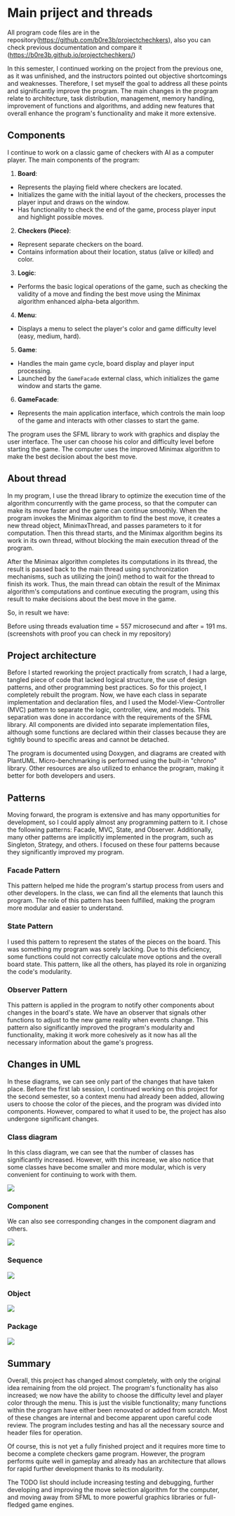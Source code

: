 # Main priject and threads

All program code files are in the repository(https://github.com/b0re3b/projectchechkers), also you can check previous documentation and compare it (https://b0re3b.github.io/projectchechkers/)

In this semester, I continued working on the project from the previous one, as it was unfinished, and the instructors pointed out objective shortcomings and weaknesses. Therefore, I set myself the goal to address all these points and significantly improve the program. The main changes in the program relate to architecture, task distribution, management, memory handling, improvement of functions and algorithms, and adding new features that overall enhance the program's functionality and make it more extensive.

## Components
I continue to work on a classic game of checkers with AI as a computer player. The main components of the program:

1. **Board**:
 - Represents the playing field where checkers are located.
 - Initializes the game with the initial layout of the checkers, processes the player input and draws on the window.
 - Has functionality to check the end of the game, process player input and highlight possible moves.

2. **Checkers (Piece)**:
 - Represent separate checkers on the board.
 - Contains information about their location, status (alive or killed) and color.

3. **Logic**:
 - Performs the basic logical operations of the game, such as checking the validity of a move and finding the best move using the Minimax algorithm enhanced alpha-beta algorithm.

4. **Menu**:
 - Displays a menu to select the player's color and game difficulty level (easy, medium, hard).

5. **Game**:
 - Handles the main game cycle, board display and player input processing.
 - Launched by the `GameFacade` external class, which initializes the game window and starts the game.

6. **GameFacade**:
 - Represents the main application interface, which controls the main loop of the game and interacts with other classes to start the game.

The program uses the SFML library to work with graphics and display the user interface. The user can choose his color and difficulty level before starting the game. The computer uses the improved Minimax algorithm to make the best decision about the best move.
## About thread

In my program, I use the thread library to optimize the execution time of the algorithm concurrently with the game process, so that the computer can make its move faster and the game can continue smoothly. When the program invokes the Minimax algorithm to find the best move, it creates a new thread object, MinimaxThread, and passes parameters to it for computation. Then this thread starts, and the Minimax algorithm begins its work in its own thread, without blocking the main execution thread of the program.

After the Minimax algorithm completes its computations in its thread, the result is passed back to the main thread using synchronization mechanisms, such as utilizing the join() method to wait for the thread to finish its work. Thus, the main thread can obtain the result of the Minimax algorithm's computations and continue executing the program, using this result to make decisions about the best move in the game.

So, in result we have:

Before using threads evaluation time = 557 microsecund and after = 191 ms.(screenshots with proof you can check in my repository)


## Project architecture 

Before I started reworking the project practically from scratch, I had a large, tangled piece of code that lacked logical structure, the use of design patterns, and other programming best practices. So for this project, I completely rebuilt the program. Now, we have each class in separate implementation and declaration files, and I used the Model-View-Controller (MVC) pattern to separate the logic, controller, view, and models. This separation was done in accordance with the requirements of the SFML library. All components are divided into separate implementation files, although some functions are declared within their classes because they are tightly bound to specific areas and cannot be detached.

The program is documented using Doxygen, and diagrams are created with PlantUML. Micro-benchmarking is performed using the built-in "chrono" library. Other resources are also utilized to enhance the program, making it better for both developers and users.


## Patterns 

Moving forward, the program is extensive and has many opportunities for development, so I could apply almost any programming pattern to it. I chose the following patterns: Facade, MVC, State, and Observer. Additionally, many other patterns are implicitly implemented in the program, such as Singleton, Strategy, and others. I focused on these four patterns because they significantly improved my program.

### Facade Pattern
This pattern helped me hide the program's startup process from users and other developers. In the class, we can find all the elements that launch this program. The role of this pattern has been fulfilled, making the program more modular and easier to understand.

### State Pattern
I used this pattern to represent the states of the pieces on the board. This was something my program was sorely lacking. Due to this deficiency, some functions could not correctly calculate move options and the overall board state. This pattern, like all the others, has played its role in organizing the code's modularity.

### Observer Pattern
This pattern is applied in the program to notify other components about changes in the board's state. We have an observer that signals other functions to adjust to the new game reality when events change. This pattern also significantly improved the program's modularity and functionality, making it work more cohesively as it now has all the necessary information about the game's progress.

## Changes in UML

In these diagrams, we can see only part of the changes that have taken place. Before the first lab session, I continued working on this project for the second semester, so a context menu had already been added, allowing users to choose the color of the pieces, and the program was divided into components. However, compared to what it used to be, the project has also undergone significant changes.

### Class diagram
In this class diagram, we can see that the number of classes has significantly increased. However, with this increase, we also notice that some classes have become smaller and more modular, which is very convenient for continuing to work with them.

<img src="https://www.plantuml.com/plantuml/png/rLTVRzms37-_J-6dm9TU7ZRioTY2va-w1aEs8Ccm1iCmw2pUMOqi6P9yIVRdkq-c9TcIBqxMjnPeA_v8aJzI8grxhmrHfgtvekH4w-oQasTGsT-BpFuvoYZRR5ZPSlDSP4mOXvQIIrLaUbCKPztImUQvWS9vkBDhXDyv84ythLBdsG_PDylNzgGnPhrimU2sV9cIHLsttwgcZBNJ2NYyI-9PyvraTF7lmXUCGGcXNjeG0qKFtdRhG-SIaPm9PXZXjnChorgqd3V6flZ0nBR8rb9oYsu8r-3pELVaCNzaWih7Fg4R41JKRuWSU6eX1tJT9J6D5zlMSeTsdx22gymkxzroBOcYHNRQ_PT48CQGyY4tHDbQ-gszDBSxAHtomVe59et5FTs3LVQbn18tNyxp1hOj9-ehOFeJ4zklWEQLt0M6AEJBiO0ZoVj5mRi5GJyDonuTDVijRioNY2Vm_GI-iCxsWTuovlkpfA7DiQe5mhxlIwaW6f4LurI1A6m2j2XsK1gfllUEZbr0B-U3mvNt5QVMLod4z9brffCSpbnigvYDJYX5qnp95e7DvBpm64Fo2cW_3_rSF72ADRUtPBzA0xSSWEBTkHGKdiR5mekbtStw_Tll_d04CMvkumLtgpv8a4SLkl6qycLG3zhJWTjKVzcFPVON_4XgoAS9hlRbbZG94qrhA37ahHFQQhPTk6K_xBqRZLKuCVcJk-dzTossgjYsulQloHjVKM_-OlJP5gV_uzCYcqOA40Q99ZHN_UFWJfvLK3wCFhi7SGAm8xmb1leZZecXez0XhOPhgPbXKkHr9_a9W8AR0Kd3ShbbPPWmDXIZH37pd8wmkHAVWkwxZa9Zgf1SRKyPbBi9Q9_KDMrI0OeOw22Tv3djJj-PPouCnfyvjPeymDHcDPfFiRrewpKekQcHJHDTvyDf7aE7NfpStlzvVd5zzt6CNbsSN_vwDSK_djoSJr5j-oiv9zjkOQY-V76TVipEGLLR4x5tuYGdbNOyzlbCf-npd9x-P0YfLkJJRns8zeqflaFZbsdvE6KbfGRtilKiugB-ijQWTiD3FZxQjx697AKtx5MIRKE9WKazqEa7KXBw-i4xTGsYBR0qdbTmaOzAtw7JS74XPdZTjklFK9f0IhgDEkvIx-_mUFmsgd9lNcJ18Xcmy3Ox8GtRFE-vHqomcZpTLGe83ImDYevYBymS-339741uKv4ni0OJoVlcNNW6w9QRyQoEAAONPZn5Xx0hZ3WpNFq1upCmZqlrMJAHGFMOmeTMbB4Utmd8UtZZnOKzEke_7ekUn23Z9yEAeryjY_4F0wlwvtYiz6_ngGQNNkNccPtLAFatsC8l1XFyrug-uN5u3Wv0j8aot7qB-_LYQ1uCPtSvnuTMZ7OLMKLqw8F1AhHAaMaGLFTNbfN4C2dquht5sfh_1m00" style="max-width:100%; height:auto;">

### Component

We can also see corresponding changes in the component diagram and others.

<img src="https://www.plantuml.com/plantuml/png/RP51JyCm38Nl_HNHxXF_04qWRGSe8CeDSV1IgmkqIPMc4mZnty5sgTDjFVbzptbI_JP3WfZ6hYrwi1_Ge5dje4Dp6xe-UFHfM9dlmlnzhyItOA76DmE3KIbsYNvaWmP1JoryOMGeemRD4O9k0iIQ6K-wzxWVC1wda1p8IZNktz4cTgTPZD9vry7doo4YIF22o58R6cVPv6bw6Ox8Z0P53w5MJ6BwHOSMgmH9J9LYFsCpjX1r8GUoSkTye_wiYfz2AwcsvVsbIeXVxIBq1sS7Va_a7r24jcJMwslfveIHlC3qqYUUD4H9BBbPMShiF83mt0xR-KC5KeBgHMFAkG6LMeYYh0OTsT7xdtbwU_sPnJatwEknQty1">

### Sequence

<img src="https://www.plantuml.com/plantuml/png/VPBFJlCm3C3lUGfhfqxgzm8zV9f0WXC22Lx0JSmQI9CgJRVrxI5_X9SESMaS-nSx_Ic7EQ0FosZ4zBrggIUq0NQFED83IbIq0vo1jpNsH7P9G0pgqel1bNmgvl1c0BUkItSElKgr5DsUU-vdygVI_3fHewzB_q4o9Ah4czjhgqUyl0sUC0-iCZLit57B1AL827O2__ud0HtunSPqinSeWpvXe6mcVYALJNGW1-TckdV6-MksYCeBTvMH4ugsNEbQAUZ0qhdAD7sqsC9PM-NEFAqsnviqEQll04D0EJIkLFXq1aJwHhu8_kj4GKHPVxcv2_fzRVPNlreHdETcYkeRLL9OHfF_lWKtJSwI3IqCouWsczn8IJ9OGbuQJwg5tg3ylB5G-FmoEZYXqGgz3cipQPBKmgM5bKzbZg_EYRhlraFPyxFw6SnliODZZBNLyq2gTicKE91LosY-0000">

### Object

<img src="https://www.plantuml.com/plantuml/png/NP1V3e8m38VVEGKNu0g6-A0FHYNY1SfeS6P_ah4HlRsnXBNioVRxTPL-xHmXn6HDvOStgbXt1huOjkuC5a-WOCIDND4baMP-z1166To76SF2g_f4ltcFTjh2v_aA2FcTyPDMUS8lAEkRvw_eD2hi8yHC7ZWb0s77BjfDAwZMi-gcESYRkAI4RcEMfqicpokprSD_4xNqlpGaOxc0y2Q7OlcG0RdXVY-GEQdYbiqn4lAuf4HAB3EMsQ8RapK_">

### Package

<img src="https://www.plantuml.com/plantuml/png/TP513e8m44Ntd88BS0L3NEX6b4GlCBPVh9QMJ0lH6EykeHgrrbc-dyxhp9JE4_k-rLb7uamDyegKgTcU87n-o_AnNicIMamebD3at0GJQ462v3jGneCF94AJbRLTzAQ2wITqpxwSSqiiOscW2Ujcxy03E8gqRPI8XNR0saf4-4-7Ma4WnRQU_4-WwGgEVSgebYwx8uDauY_FuSVnFmzG5BEmuHY63PGmShpT0m00">

## Summary

Overall, this project has changed almost completely, with only the original idea remaining from the old project. The program's functionality has also increased; we now have the ability to choose the difficulty level and player color through the menu. This is just the visible functionality; many functions within the program have either been renovated or added from scratch. Most of these changes are internal and become apparent upon careful code review. The program includes testing and has all the necessary source and header files for operation. 

Of course, this is not yet a fully finished project and it requires more time to become a complete checkers game program. However, the program performs quite well in gameplay and already has an architecture that allows for rapid further development thanks to its modularity. 

The TODO list should include increasing testing and debugging, further developing and improving the move selection algorithm for the computer, and moving away from SFML to more powerful graphics libraries or full-fledged game engines.